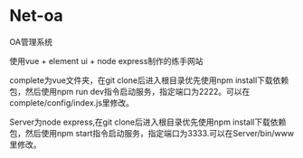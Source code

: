 # Net-oa
OA管理系统

使用vue + element ui + node express制作的练手网站

complete为vue文件夹，在git clone后进入根目录优先使用npm install下载依赖包，然后使用npm run dev指令启动服务，指定端口为2222。可以在complete/config/index.js里修改。

Server为node express,在git clone后进入根目录优先使用npm install下载依赖包，然后使用npm start指令启动服务，指定端口为3333.可以在Server/bin/www里修改。
